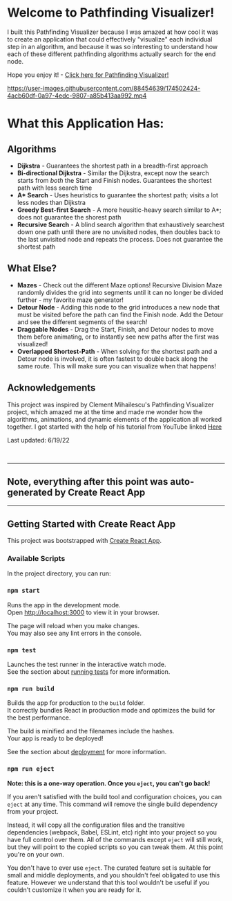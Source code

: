 # Welcome to Pathfinding Visualizer!

I built this Pathfinding Visualizer because I was amazed at how cool it was to create an application that could effectively "visualize" each individual step in an algorithm, and because it was so interesting to understand how each of these different pathfinding algorithms actually search for the end node.

Hope you enjoy it! - [Click here for Pathfinding Visualizer!](https://natedddd.github.io/Path_Finder_Animation/)

https://user-images.githubusercontent.com/88454639/174502424-4acb60df-0a97-4edc-9807-a85b413aa992.mp4


# What this Application Has:

## Algorithms

- **Dijkstra** - Guarantees the shortest path in a breadth-first approach
- **Bi-directional Dijkstra** - Similar the Dijkstra, except now the search starts from *both* the Start and Finish nodes. Guarantees the shortest path with less search time
- **A\* Search** - Uses heuristics to guarantee the shortest path; visits a lot less nodes than Dijkstra
- **Greedy Best-first Search** - A more heusitic-heavy search similar to A*; does not guarantee the shorest path
- **Recursive Search** - A blind search algorithm that exhaustively searchest down one path until there are no unvisited nodes, then doubles back to the last unvisited node and repeats the process. Does not guarantee the shortest path



## What Else?

- **Mazes** - Check out the different Maze options! Recursive Division Maze randomly divides the grid into segments until it can no longer be divided further - my favorite maze generator!
- **Detour Node** - Adding this node to the grid introduces a new node that must be visited before the path can find the Finish node. Add the Detour and see the different segments of the search!
- **Draggable Nodes** - Drag the Start, Finish, and Detour nodes to move them before animating, or to instantly see new paths after the first was visualized!
- **Overlapped Shortest-Path** - When solving for the shortest path and a Detour node is involved, it is often fastest to double back along the same route. This will make sure you can visualize when that happens!


## Acknowledgements

This project was inspired by Clement Mihailescu's Pathfinding Visualizer project, which amazed me at the time and made me wonder how the algorithms, animations, and dynamic elements of the application all worked together. I got started with the help of his tutorial from YouTube linked [Here](https://www.youtube.com/watch?v=msttfIHHkak) 

Last updated: 6/19/22

<br>

---
## Note, everything after this point was auto-generated by Create React App
---

## Getting Started with Create React App

This project was bootstrapped with [Create React App](https://github.com/facebook/create-react-app).

### Available Scripts

In the project directory, you can run:

### `npm start`

Runs the app in the development mode.\
Open [http://localhost:3000](http://localhost:3000) to view it in your browser.

The page will reload when you make changes.\
You may also see any lint errors in the console.

### `npm test`

Launches the test runner in the interactive watch mode.\
See the section about [running tests](https://facebook.github.io/create-react-app/docs/running-tests) for more information.

### `npm run build`

Builds the app for production to the `build` folder.\
It correctly bundles React in production mode and optimizes the build for the best performance.

The build is minified and the filenames include the hashes.\
Your app is ready to be deployed!

See the section about [deployment](https://facebook.github.io/create-react-app/docs/deployment) for more information.

### `npm run eject`

**Note: this is a one-way operation. Once you `eject`, you can't go back!**

If you aren't satisfied with the build tool and configuration choices, you can `eject` at any time. This command will remove the single build dependency from your project.

Instead, it will copy all the configuration files and the transitive dependencies (webpack, Babel, ESLint, etc) right into your project so you have full control over them. All of the commands except `eject` will still work, but they will point to the copied scripts so you can tweak them. At this point you're on your own.

You don't have to ever use `eject`. The curated feature set is suitable for small and middle deployments, and you shouldn't feel obligated to use this feature. However we understand that this tool wouldn't be useful if you couldn't customize it when you are ready for it.
